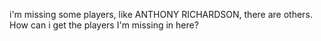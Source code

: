 i'm missing some players, like ANTHONY RICHARDSON, there are others.
How can i get the players I'm missing in here?